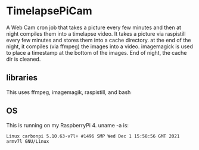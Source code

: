# TimelapsePiCam
A Web Cam cron job that takes a picture every few minutes and then at night compiles them into a timelapse video.  It takes a picture via raspistill every few minutes and stores them into a cache directory. at the end of the night, it compiles (via ffmpeg) the images into a video. imagemagick is used to place a timestamp at the bottom of the images. End of night, the cache dir is cleaned. 

## libraries

This uses ffmpeg, imagemagik, raspistill, and bash

## OS

This is running on my RaspberryPi 4. uname -a is:

`Linux carbonpi 5.10.63-v7l+ #1496 SMP Wed Dec 1 15:58:56 GMT 2021 armv7l GNU/Linux`



